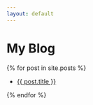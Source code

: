 ```yaml
---
layout: default
---
```


# My Blog

{% for post in site.posts %}

* [{{ post.title }}]("gatasmalas.github.io/_posts")

{% endfor %}
